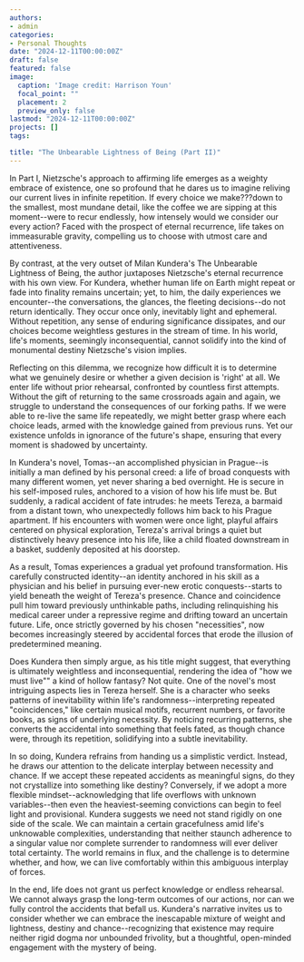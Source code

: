 ```yaml
---
authors:
- admin
categories:
- Personal Thoughts
date: "2024-12-11T00:00:00Z"
draft: false
featured: false
image:
  caption: 'Image credit: Harrison Youn'
  focal_point: ""
  placement: 2
  preview_only: false
lastmod: "2024-12-11T00:00:00Z"
projects: []
tags:

title: "The Unbearable Lightness of Being (Part II)"
---
```

In Part I, Nietzsche's approach to affirming life emerges as a weighty embrace of existence, one so profound that he dares us to imagine reliving our current lives in infinite repetition. If every choice we make???down to the smallest, most mundane detail, like the coffee we are sipping at this moment--were to recur endlessly, how intensely would we consider our every action? Faced with the prospect of eternal recurrence, life takes on immeasurable gravity, compelling us to choose with utmost care and attentiveness.

By contrast, at the very outset of Milan Kundera's The Unbearable Lightness of Being, the author juxtaposes Nietzsche's eternal recurrence with his own view. For Kundera, whether human life on Earth might repeat or fade into finality remains uncertain; yet, to him, the daily experiences we encounter--the conversations, the glances, the fleeting decisions--do not return identically. They occur once only, inevitably light and ephemeral. Without repetition, any sense of enduring significance dissipates, and our choices become weightless gestures in the stream of time. In his world, life's moments, seemingly inconsequential, cannot solidify into the kind of monumental destiny Nietzsche's vision implies.

Reflecting on this dilemma, we recognize how difficult it is to determine what we genuinely desire or whether a given decision is 'right' at all. We enter life without prior rehearsal, confronted by countless first attempts. Without the gift of returning to the same crossroads again and again, we struggle to understand the consequences of our forking paths. If we were able to re-live the same life repeatedly, we might better grasp where each choice leads, armed with the knowledge gained from previous runs. Yet our existence unfolds in ignorance of the future's shape, ensuring that every moment is shadowed by uncertainty.

In Kundera's novel, Tomas--an accomplished physician in Prague--is initially a man defined by his personal creed: a life of broad conquests with many different women, yet never sharing a bed overnight. He is secure in his self-imposed rules, anchored to a vision of how his life must be. But suddenly, a radical accident of fate intrudes: he meets Tereza, a barmaid from a distant town, who unexpectedly follows him back to his Prague apartment. If his encounters with women were once light, playful affairs centered on physical exploration, Tereza's arrival brings a quiet but distinctively heavy presence into his life, like a child floated downstream in a basket, suddenly deposited at his doorstep.

As a result, Tomas experiences a gradual yet profound transformation. His carefully constructed identity--an identity anchored in his skill as a physician and his belief in pursuing ever-new erotic conquests--starts to yield beneath the weight of Tereza's presence. Chance and coincidence pull him toward previously unthinkable paths, including relinquishing his medical career under a repressive regime and drifting toward an uncertain future. Life, once strictly governed by his chosen "necessities", now becomes increasingly steered by accidental forces that erode the illusion of predetermined meaning.

Does Kundera then simply argue, as his title might suggest, that everything is ultimately weightless and inconsequential, rendering the idea of "how we must live"" a kind of hollow fantasy? Not quite. One of the novel's most intriguing aspects lies in Tereza herself. She is a character who seeks patterns of inevitability within life's randomness--interpreting repeated "coincidences," like certain musical motifs, recurrent numbers, or favorite books, as signs of underlying necessity. By noticing recurring patterns, she converts the accidental into something that feels fated, as though chance were, through its repetition, solidifying into a subtle inevitability.

In so doing, Kundera refrains from handing us a simplistic verdict. Instead, he draws our attention to the delicate interplay between necessity and chance. If we accept these repeated accidents as meaningful signs, do they not crystallize into something like destiny? Conversely, if we adopt a more flexible mindset--acknowledging that life overflows with unknown variables--then even the heaviest-seeming convictions can begin to feel light and provisional. Kundera suggests we need not stand rigidly on one side of the scale. We can maintain a certain gracefulness amid life's unknowable complexities, understanding that neither staunch adherence to a singular value nor complete surrender to randomness will ever deliver total certainty. The world remains in flux, and the challenge is to determine whether, and how, we can live comfortably within this ambiguous interplay of forces.

In the end, life does not grant us perfect knowledge or endless rehearsal. We cannot always grasp the long-term outcomes of our actions, nor can we fully control the accidents that befall us. Kundera's narrative invites us to consider whether we can embrace the inescapable mixture of weight and lightness, destiny and chance--recognizing that existence may require neither rigid dogma nor unbounded frivolity, but a thoughtful, open-minded engagement with the mystery of being.